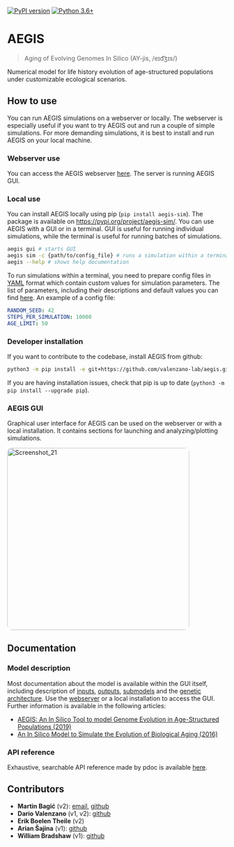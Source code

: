 [![PyPI version](https://badge.fury.io/py/aegis-sim.svg)](https://badge.fury.io/py/aegis-sim)
[![Python 3.6+](https://img.shields.io/badge/python-3.6%2B-blue)](https://www.python.org/downloads/release/python-360/)

# AEGIS

> Aging of Evolving Genomes In Silico (AY-jis, /eɪd͡ʒɪs/)

Numerical model for life history evolution of age-structured populations under customizable ecological scenarios.

<!-- TODO describe what aegis is for and whom is it for -->

## How to use

You can run AEGIS simulations on a webserver or locally. The webserver is especially useful if you want to try AEGIS out and run a couple of simple simulations. For more demanding simulations, it is best to install and run AEGIS on your local machine.

### Webserver use

You can access the AEGIS webserver [here](). The server is running AEGIS GUI.<!-- TODO update link -->

### Local use

You can install AEGIS locally using pip (`pip install aegis-sim`). The package is available on https://pypi.org/project/aegis-sim/. You can use AEGIS with a GUI or in a terminal. GUI is useful for running individual simulations, while the terminal is useful for running batches of simulations.

```bash
aegis gui # starts GUI
aegis sim -c {path/to/config_file} # runs a simulation within a terminal
aegis --help # shows help documentation
```

To run simulations within a terminal, you need to prepare config files in [YAML](https://en.wikipedia.org/wiki/YAML) format
which contain custom values for simulation parameters. The list of parameters, including their descriptions and default values you can find [here](src/aegis/documentation/dynamic/default_parameters.md).
An example of a config file:

```yml
RANDOM_SEED: 42
STEPS_PER_SIMULATION: 10000
AGE_LIMIT: 50
```

### Developer installation

If you want to contribute to the codebase, install AEGIS from github:

```bash
python3 -m pip install -e git+https://github.com/valenzano-lab/aegis.git#egg=aegis-sim
```

<!-- or
```bash
git clone git@github.com:valenzano-lab/aegis.git
cd aegis
make install_dev
``` -->

If you are having installation issues, check that pip is up to date (`python3 -m pip install --upgrade pip`).

<!-- TODO update install_dev script -->

### AEGIS GUI
Graphical user interface for AEGIS can be used on the webserver or with a local installation. It contains sections for launching and analyzing/plotting simulations.

<img width="418" alt="Screenshot_21" src="https://github.com/user-attachments/assets/520bb69c-a1cd-404a-bdf8-a541340e699a" style="border-radius: 10px;">


## Documentation

### Model description

Most documentation about the model is available within the GUI itself, including description of [inputs](src/aegis/documentation/dynamic/default_parameters.md), [outputs](src/aegis/documentation/dynamic/output_specifications.md), [submodels](src/aegis/documentation/dynamic/submodel_specifications.md) and the [genetic architecture](src/aegis_sim/submodels/genetics/doc.md). Use the [webserver]() or a local installation to access the GUI. <!-- TODO update link --> Further information is available in the following articles:

- [AEGIS: An In Silico Tool to model Genome Evolution in Age-Structured Populations (2019)](https://www.biorxiv.org/content/10.1101/646877v1)
- [An In Silico Model to Simulate the Evolution of Biological Aging (2016)](https://www.biorxiv.org/content/10.1101/037952v1)
<!-- TODO including ODD as modeled by https://www.jasss.org/23/2/7.html-->

### API reference

Exhaustive, searchable API reference made by pdoc is available [here](https://valenzano-lab.github.io/aegis/).

## Contributors

- **Martin Bagić** (v2): [email](martin.bagic@outlook.com), [github](https://github.com/martinbagic)
- **Dario Valenzano** (v1, v2): [github](https://github.com/dvalenzano)
- **Erik Boelen Theile** (v2)
- **Arian Šajina** (v1): [github](https://github.com/ariansajina)
- **William Bradshaw** (v1): [github](https://github.com/willbradshaw)
